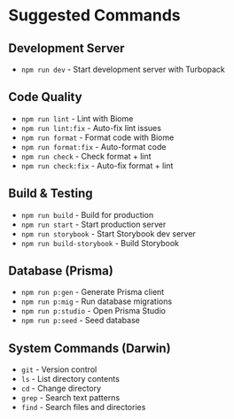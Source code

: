 # Suggested Commands

## Development Server
- `npm run dev` - Start development server with Turbopack

## Code Quality
- `npm run lint` - Lint with Biome
- `npm run lint:fix` - Auto-fix lint issues
- `npm run format` - Format code with Biome
- `npm run format:fix` - Auto-format code
- `npm run check` - Check format + lint
- `npm run check:fix` - Auto-fix format + lint

## Build & Testing
- `npm run build` - Build for production
- `npm run start` - Start production server
- `npm run storybook` - Start Storybook dev server
- `npm run build-storybook` - Build Storybook

## Database (Prisma)
- `npm run p:gen` - Generate Prisma client
- `npm run p:mig` - Run database migrations
- `npm run p:studio` - Open Prisma Studio
- `npm run p:seed` - Seed database

## System Commands (Darwin)
- `git` - Version control
- `ls` - List directory contents
- `cd` - Change directory
- `grep` - Search text patterns
- `find` - Search files and directories